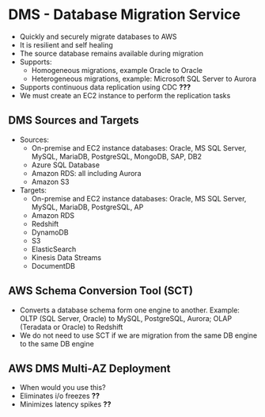 # DMS - Database Migration Service

- Quickly and securely migrate databases to AWS
- It is resilient and self healing
- The source database remains available during migration
- Supports:
    - Homogeneous migrations, example Oracle to Oracle
    - Heterogeneous migrations, example: Microsoft SQL Server to Aurora
- Supports continuous data replication using CDC **???**
- We must create an EC2 instance to perform the replication tasks

## DMS Sources and Targets

- Sources:
    - On-premise and EC2 instance databases: Oracle, MS SQL Server, MySQL, MariaDB, PostgreSQL, MongoDB, SAP, DB2
    - Azure SQL Database
    - Amazon RDS: all including Aurora
    - Amazon S3
- Targets:
    - On-premise and EC2 instance databases: Oracle, MS SQL Server, MySQL, MariaDB, PostgreSQL, AP
    - Amazon RDS
    - Redshift
    - DynamoDB
    - S3
    - ElasticSearch
    - Kinesis Data Streams
    - DocumentDB

## AWS Schema Conversion Tool (SCT)

- Converts a database schema form one engine to another. Example: OLTP (SQL Server, Oracle) to MySQL, PostgreSQL, Aurora; OLAP (Teradata or Oracle) to Redshift
- We do not need to use SCT if we are migration from the same DB engine to the same DB engine

## AWS DMS Multi-AZ Deployment
- When would you use this?
- Eliminates i/o freezes **??**
- Minimizes latency spikes **??**

